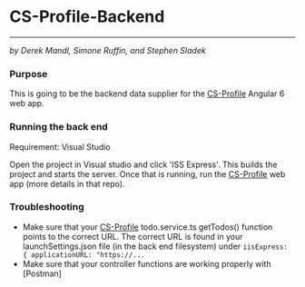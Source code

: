 # CS-Profile-Backend

----

*by Derek Mandl, Simone Ruffin, and Stephen Sladek*

### Purpose

This is going to be the backend data supplier for the [CS-Profile](https://github.com/SEMO-Sulky-Penguins/CS-Profile) Angular 6 web app.

### Running the back end
Requirement: Visual Studio

Open the project in Visual studio and click 'ISS Express'.  This builds the project and starts the server.  Once that is running, run the [CS-Profile](https://github.com/SEMO-Sulky-Penguins/CS-Profile) web app (more details in that repo).

### Troubleshooting
+ Make sure that your [CS-Profile](https://github.com/SEMO-Sulky-Penguins/CS-Profile) todo.service.ts getTodos() function points to the correct URL.  The correct URL is found in your launchSettings.json file (in the back end filesystem) under  `iisExpress: { applicationURL: "https://...`
+ Make sure that your controller functions are working properly with [Postman]